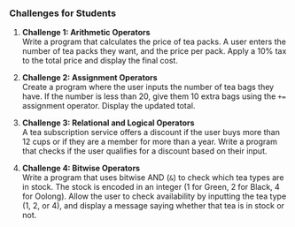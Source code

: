 ### **Challenges for Students**

1. **Challenge 1: Arithmetic Operators**\
   Write a program that calculates the price of tea packs. A user enters the number of tea packs they want, and the price per pack. Apply a 10% tax to the total price and display the final cost.

2. **Challenge 2: Assignment Operators**\
   Create a program where the user inputs the number of tea bags they have. If the number is less than 20, give them 10 extra bags using the `+=` assignment operator. Display the updated total.

3. **Challenge 3: Relational and Logical Operators**\
   A tea subscription service offers a discount if the user buys more than 12 cups or if they are a member for more than a year. Write a program that checks if the user qualifies for a discount based on their input.

4. **Challenge 4: Bitwise Operators**\
   Write a program that uses bitwise AND (`&`) to check which tea types are in stock. The stock is encoded in an integer (1 for Green, 2 for Black, 4 for Oolong). Allow the user to check availability by inputting the tea type (1, 2, or 4), and display a message saying whether that tea is in stock or not.